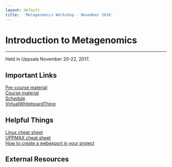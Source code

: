 ```yaml
---
layout: default
title:  'Metagenomics Workshop - November 2016'
---
```

 

# Introduction to Metagenomics
---

Held in Uppsala November 20-22, 2017.  

## Important Links

[Pre-course material](pages/precourse.md)  
[Course material](pages/tutorial.md)  
[Schedule](pages/schedule.md)<br/>
[VirtualWhiteboardThing](https://etherpad.wikimedia.org/p/SLU_metagenomics_course_2019)

## Helpful Things

[Linux cheat sheet](https://scilifelab.github.io/courses/common/images/linux-cheat-sheet.pdf)  
[UPPMAX cheat sheet](https://scilifelab.github.io/courses/common/images/uppmax-cheat-sheet.png)  
[How to create a webexport in your project](https://www.uppmax.uu.se/webexport-guide)  

## External Resources
